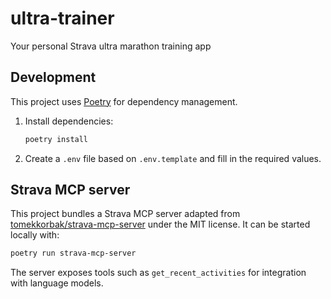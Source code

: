 # ultra-trainer
Your personal Strava ultra marathon training app

## Development

This project uses [Poetry](https://python-poetry.org/) for dependency management.

1. Install dependencies:
   ```bash
   poetry install
   ```
2. Create a `.env` file based on `.env.template` and fill in the required values.

## Strava MCP server

This project bundles a Strava MCP server adapted from [tomekkorbak/strava-mcp-server](https://github.com/tomekkorbak/strava-mcp-server) under the MIT license. It can be started locally with:

```bash
poetry run strava-mcp-server
```

The server exposes tools such as `get_recent_activities` for integration with language models.
